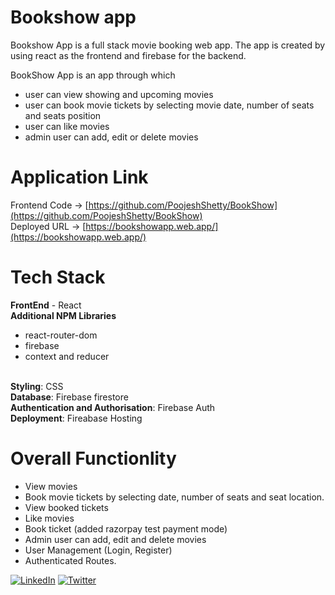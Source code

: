 # Bookshow app

Bookshow App is a full stack movie booking web app. The app is created by using react as the frontend and firebase for the backend.

BookShow App is an app through which
- user can view showing and upcoming movies
- user can book movie tickets by selecting movie date, number of seats and seats position
- user can like movies
- admin user can add, edit or delete movies

# Application Link

Frontend Code -> [https://github.com/PoojeshShetty/BookShow](https://github.com/PoojeshShetty/BookShow)
<br>
Deployed URL -> [https://bookshowapp.web.app/](https://bookshowapp.web.app/)

# Tech Stack

<b>FrontEnd</b> - React
<br>
<b>Additional NPM Libraries</b>
  - react-router-dom
  - firebase
  - context and reducer
<br>
<b>Styling</b>: CSS
<br>
<b>Database</b>: Firebase firestore
<br>
<b>Authentication and Authorisation</b>: Firebase Auth
<br>
<b>Deployment</b>: Fireabase Hosting
<br>

# Overall Functionlity
- View movies
- Book movie tickets by selecting date, number of seats and seat location.
- View booked tickets
- Like movies
- Book ticket (added razorpay test payment mode)
- Admin user can add, edit and delete movies
- User Management (Login, Register) 
- Authenticated Routes.


 [![LinkedIn](https://img.shields.io/static/v1.svg?label=connect&message=@poojeshShetty&color=white&logo=linkedin&style=flat&logoColor=white&colorA=blue)](https://www.linkedin.com/in/poojesh-shetty/) [![Twitter](https://img.shields.io/static/v1.svg?label=connect&message=@poojeshShetty&color=white&logo=twitter&style=flat&logoColor=white&colorA=blue)](https://twitter.com/ShettyPoojesh)
